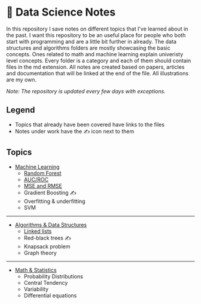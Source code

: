 # 📔 Data Science Notes
In this repository I save notes on different topics that I've learned about in the past. I want this repository to be an useful place for people who both start with programming and are a little bit further in already. The data structures and algorithms folders are mostly showcasing the basic concepts. Ones related to math and machine learning explain univeristy level concepts. Every folder is a category and each of them should contain files in the md extension. All notes are created based on papers, articles and documentation that will be linked at the end of the file. All illustrations are my own.

_Note: The repository is updated every few days with exceptions._

## Legend
- Topics that already have been covered have links to the files
- Notes under work have the ✍ icon next to them

## Topics
- [Machine Learning]()
  - [Random Forest]()
  - [AUC/ROC]()
  - [MSE and RMSE]()
  - Gradient Boosting ✍
  - Overfitting & underfitting
  - SVM
 
<hr>

- [Algorithms & Data Structures]()
  - [Linked lists]()
  - Red-black trees ✍
  - Knapsack problem
  - Graph theory

<hr>

- [Math & Statistics]()
  - Probability Distributions
  - Central Tendency
  - Variability
  - Differential equations

